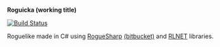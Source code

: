 **Roguicka (working title)**

[![Build Status](https://travis-ci.org/alec-parks/Roguicka.svg?branch=master)](https://travis-ci.org/alec-parks/Roguicka)

Roguelike made in C# using [RogueSharp](https://roguesharp.wordpress.com) [(bitbucket)](https://bitbucket.org/FaronBracy/roguesharp/) and [RLNET](https://bitbucket.org/clarktravism/rlnet) libraries.
